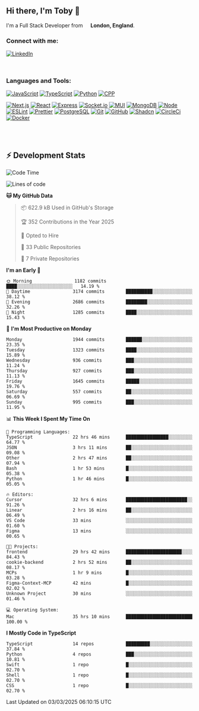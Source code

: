 ## Hi there, I'm Toby 👋

I'm a Full Stack Developer from <img src="https://cdn-icons-png.flaticon.com/512/197/197374.png" width="13" /> **London, England**.

### Connect with me:

[![LinkedIn][linkedin-shield]][linkedin-url]

<br />

### Languages and Tools:

[![JavaScript][JavaScript]][JavaScript-url] [![TypeScript][TypeScript]][TypeScript-url] [![Python][Python]][Python-url] [![CPP][CPP]][CPP-url]

[![Next.js][Next.js]][Next-url] [![React][React.js]][React-url] [![Express][Express.js]][Express-url] [![Socket.io][SocketIo]][SocketIo-url] [![MUI][MUI]][MUI-url] [![MongoDB][MongoDB]][Mongo-url] [![Node][Node.js]][Node-url] [![ESLint][ESLint]][ESLint-url] [![Prettier][Prettier]][Prettier-url] [![PostgreSQL][PostgreSQL]][PostgreSQL-url] [![Git][Git]][Git-url] [![GitHub][GitHub]][GitHub-url] [![Shadcn][Shadcn]][Shadcn-url] [![CircleCi][CircleCi]][CircleCi-url] [![Docker][Docker]][Docker-url]

<br />
<br />

## :zap: Development Stats

<!--START_SECTION:waka-->
![Code Time](http://img.shields.io/badge/Code%20Time-1%2C243%20hrs%2034%20mins-blue)

![Lines of code](https://img.shields.io/badge/From%20Hello%20World%20I%27ve%20Written-3.4%20million%20lines%20of%20code-blue)

**🐱 My GitHub Data** 

> 📦 622.9 kB Used in GitHub's Storage 
 > 
> 🏆 352 Contributions in the Year 2025
 > 
> 💼 Opted to Hire
 > 
> 📜 33 Public Repositories 
 > 
> 🔑 7 Private Repositories 
 > 
**I'm an Early 🐤** 

```text
🌞 Morning                1182 commits        ████░░░░░░░░░░░░░░░░░░░░░   14.19 % 
🌆 Daytime                3174 commits        ██████████░░░░░░░░░░░░░░░   38.12 % 
🌃 Evening                2686 commits        ████████░░░░░░░░░░░░░░░░░   32.26 % 
🌙 Night                  1285 commits        ████░░░░░░░░░░░░░░░░░░░░░   15.43 % 
```
📅 **I'm Most Productive on Monday** 

```text
Monday                   1944 commits        ██████░░░░░░░░░░░░░░░░░░░   23.35 % 
Tuesday                  1323 commits        ████░░░░░░░░░░░░░░░░░░░░░   15.89 % 
Wednesday                936 commits         ███░░░░░░░░░░░░░░░░░░░░░░   11.24 % 
Thursday                 927 commits         ███░░░░░░░░░░░░░░░░░░░░░░   11.13 % 
Friday                   1645 commits        █████░░░░░░░░░░░░░░░░░░░░   19.76 % 
Saturday                 557 commits         ██░░░░░░░░░░░░░░░░░░░░░░░   06.69 % 
Sunday                   995 commits         ███░░░░░░░░░░░░░░░░░░░░░░   11.95 % 
```


📊 **This Week I Spent My Time On** 

```text
💬 Programming Languages: 
TypeScript               22 hrs 46 mins      ████████████████░░░░░░░░░   64.77 % 
JSON                     3 hrs 11 mins       ██░░░░░░░░░░░░░░░░░░░░░░░   09.08 % 
Other                    2 hrs 47 mins       ██░░░░░░░░░░░░░░░░░░░░░░░   07.94 % 
Bash                     1 hr 53 mins        █░░░░░░░░░░░░░░░░░░░░░░░░   05.38 % 
Python                   1 hr 46 mins        █░░░░░░░░░░░░░░░░░░░░░░░░   05.05 % 

🔥 Editors: 
Cursor                   32 hrs 6 mins       ███████████████████████░░   91.26 % 
Linear                   2 hrs 16 mins       ██░░░░░░░░░░░░░░░░░░░░░░░   06.49 % 
VS Code                  33 mins             ░░░░░░░░░░░░░░░░░░░░░░░░░   01.60 % 
Figma                    13 mins             ░░░░░░░░░░░░░░░░░░░░░░░░░   00.65 % 

🐱‍💻 Projects: 
frontend                 29 hrs 42 mins      █████████████████████░░░░   84.43 % 
cookie-backend           2 hrs 52 mins       ██░░░░░░░░░░░░░░░░░░░░░░░   08.17 % 
MCPs                     1 hr 9 mins         █░░░░░░░░░░░░░░░░░░░░░░░░   03.28 % 
Figma-Context-MCP        42 mins             █░░░░░░░░░░░░░░░░░░░░░░░░   02.02 % 
Unknown Project          30 mins             ░░░░░░░░░░░░░░░░░░░░░░░░░   01.46 % 

💻 Operating System: 
Mac                      35 hrs 10 mins      █████████████████████████   100.00 % 
```

**I Mostly Code in TypeScript** 

```text
TypeScript               14 repos            █████████░░░░░░░░░░░░░░░░   37.84 % 
Python                   4 repos             ███░░░░░░░░░░░░░░░░░░░░░░   10.81 % 
Swift                    1 repo              █░░░░░░░░░░░░░░░░░░░░░░░░   02.70 % 
Shell                    1 repo              █░░░░░░░░░░░░░░░░░░░░░░░░   02.70 % 
CSS                      1 repo              █░░░░░░░░░░░░░░░░░░░░░░░░   02.70 % 
```




 Last Updated on 03/03/2025 06:10:15 UTC
<!--END_SECTION:waka-->


<!-- MARKDOWN LINKS & IMAGES -->
<!-- https://www.markdownguide.org/basic-syntax/#reference-style-links -->

[CPP-url]: https://cplusplus.com/
[CPP]: https://img.shields.io/badge/-C++-blue?style=for-the-badge&logo=cplusplus
[JavaScript-url]: https://developer.mozilla.org/en-US/docs/Web/JavaScript
[JavaScript]: https://shields.io/badge/JavaScript-F7DF1E?logo=JavaScript&logoColor=000&style=for-the-badge
[TypeScript-url]: https://www.typescriptlang.org/
[TypeScript]: https://shields.io/badge/TypeScript-3178C6?logo=TypeScript&logoColor=FFF&style=for-the-badge
[Python-url]: https://www.python.org/
[Python]: https://img.shields.io/badge/python-3670A0?style=for-the-badge&logo=python&logoColor=ffdd54
[linkedin-shield]: https://img.shields.io/badge/LinkedIn-0077B5?style=for-the-badge&logo=linkedin&logoColor=white
[linkedin-url]: https://linkedin.com/in/toby-dixon-smith/
[Next.js]: https://img.shields.io/badge/next.js-000000?style=for-the-badge&logo=nextdotjs&logoColor=white
[Next-url]: https://nextjs.org/
[React.js]: https://img.shields.io/badge/React-20232A?style=for-the-badge&logo=react&logoColor=61DAFB
[React-url]: https://reactjs.org/
[Express.js]: https://img.shields.io/badge/Express.js-404D59?style=for-the-badge&logo=express
[Express-url]: https://expressjs.com/
[Node.js]: https://img.shields.io/badge/Node.js-43853D?style=for-the-badge&logo=node.js&logoColor=white
[Node-url]: https://nodejs.org/
[MongoDB]: https://img.shields.io/badge/MongoDB-4EA94B?style=for-the-badge&logo=mongodb&logoColor=white
[Mongo-url]: https://www.mongodb.com/
[ESLint]: https://img.shields.io/badge/eslint-3A33D1?style=for-the-badge&logo=eslint&logoColor=white
[ESLint-url]: https://eslint.org/
[Prettier]: https://img.shields.io/badge/prettier-1A2C34?style=for-the-badge&logo=prettier&logoColor=F7BA3E
[Prettier-url]: https://prettier.io/
[SocketIo-url]: https://socket.io/
[SocketIo]: https://img.shields.io/badge/Socket.io-010101?style=for-the-badge&logo=socket.io&badgeColor=010101
[MUI-url]: https://mui.com/
[MUI]: https://img.shields.io/badge/MUI-%230081CB.svg?style=for-the-badge&logo=mui&logoColor=white
[PostgreSQL-url]: https://www.postgresql.org/
[PostgreSQL]: https://img.shields.io/badge/postgresql-4169e1?style=for-the-badge&logo=postgresql&logoColor=white
[Git-url]: https://git-scm.com/
[Git]: https://img.shields.io/badge/GIT-E44C30?style=for-the-badge&logo=git&logoColor=white
[GitHub-url]: https://github.com/
[GitHub]: https://img.shields.io/badge/GitHub-100000?style=for-the-badge&logo=github&logoColor=white
[Shadcn-url]: https://ui.shadcn.com/
[Shadcn]: https://img.shields.io/badge/shadcn%2Fui-000?logo=shadcnui&logoColor=fff&style=for-the-badge
[CircleCi-url]: https://ui.shadcn.com/
[CircleCi]: https://img.shields.io/badge/circleci-343434?logo=circleci&logoColor=fff&style=for-the-badge
[Docker-url]: https://ui.shadcn.com/
[Docker]: https://img.shields.io/badge/docker-2496ED?logo=docker&logoColor=fff&style=for-the-badge
